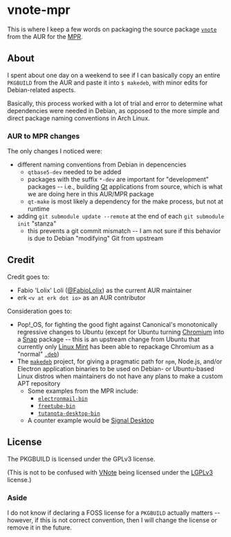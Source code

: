 # vnote-mpr

This is where I keep a few words on packaging the source package
[`vnote`](https://aur.archlinux.org/packages/vnote) from the AUR for the
[MPR](https://mpr.makedeb.org).

## About

I spent about one day on a weekend to see if I can basically copy an entire
`PKGBUILD` from the AUR and paste it into `$ makedeb`, with minor edits for
Debian-related aspects.

Basically, this process worked with a lot of trial and error to determine what
dependencies were needed in Debian, as opposed to the more simple and direct
package naming conventions in Arch Linux.

### AUR to MPR changes

The only changes I noticed were:

* different naming conventions from Debian in depencencies
    * `qtbase5-dev` needed to be added
    * packages with the suffix `*-dev` are important for "development" packages
      -- i.e., building [Qt](https://en.wikipedia.org/wiki/Qt_(software))
      applications from source, which is what we are doing here in this AUR/MPR
      package
    * `qt-make` is most likely a dependency for the make process, but not at
      runtime
* adding `git submodule update --remote` at the end of each `git submodule init`
  "stanza"
    * this prevents a git commit mismatch -- I am not sure if this behavior is
      due to Debian "modifying" Git from upstream

## Credit

Credit goes to:

* Fabio 'Lolix' Loli ([@FabioLolix](https://github.com/FabioLolix)) as the
  current AUR maintainer
* erk `<v at erk dot io>` as an AUR contributor

Consideration goes to:

* Pop!\_OS, for fighting the good fight against Canonical's monotonically
  regressive changes to Ubuntu (except for Ubuntu turning [Chromium](https://en.wikipedia.org/wiki/Chromium_(web_browser))
  into a   [Snap](https://en.wikipedia.org/wiki/Snap_(software)) package -- this
  is an upstream change from Ubuntu that currently only   [Linux Mint](https://en.wikipedia.org/wiki/Linux_Mint)
  has been able to repackage Chromium as a "normal" [`.deb`](https://en.wikipedia.org/wiki/Deb_(file_format)))
* The [`makedeb`](https://www.makedeb.org/) project, for giving a pragmatic path
  for `npm`, Node&period;js, and/or Electron application binaries to be used on
  Debian- or Ubuntu-based Linux distros when maintainers do not have any plans
  to make a custom APT repository
    * Some examples from the MPR include:
        * [`electronmail-bin`](https://mpr.makedeb.org/packages/electronmail-bin)
        * [`freetube-bin`](https://mpr.makedeb.org/packages/freetube-bin)
        * [`tutanota-desktop-bin`](https://mpr.makedeb.org/packages/tutanota-desktop-bin)
    * A counter example would be [Signal Desktop](https://signal.org/download/linux/)

## License

The PKGBUILD is licensed under the GPLv3 license.

(This is not to be confused with [VNote](https://github.com/vnotex/vnote) being
licensed under the [LGPLv3](https://github.com/vnotex/vnote/blob/master/COPYING.LESSER)
license.)

### Aside

I do not know if declaring a FOSS license for a `PKGBUILD` actually matters --
however, if this is not correct convention, then I will change the license or
remove it in the future.
